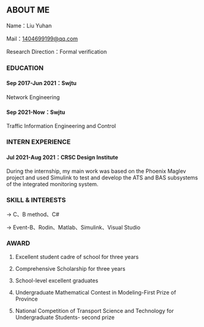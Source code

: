 ## ABOUT ME

Name：Liu Yuhan

Mail：1404699199@qq.com

Research Direction：Formal verification

### EDUCATION

#### Sep 2017-Jun 2021：Swjtu

Network Engineering

#### Sep 2021-Now：Swjtu

Traffic Information Engineering and Control

### INTERN EXPERIENCE

#### Jul 2021-Aug 2021：CRSC Design Institute

During the internship, my main work was based on the Phoenix Maglev project and used Simulink to test and develop the ATS and BAS subsystems of the integrated monitoring system.

### SKILL & INTERESTS

->	C、B method、C#

->  Event-B、Rodin、Matlab、Simulink、Visual Studio

### AWARD

1.	Excellent student cadre of school for three years

2.	Comprehensive Scholarship for three years

3.	School-level excellent graduates

4.  Undergraduate Mathematical Contest in Modeling-First Prize of Province

5.	National Competition of Transport Science and Technology for Undergraduate Students- second prize



